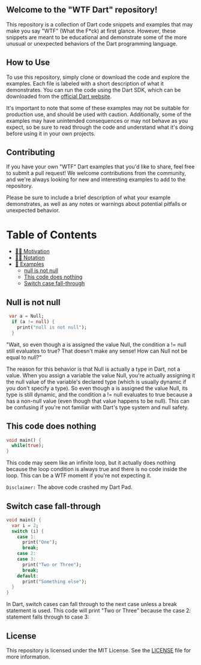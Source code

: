 ## Welcome to the "WTF Dart" repository!

This repository is a collection of Dart code snippets and examples that may make you say "WTF" (What the F\*ck) at first glance. However, these snippets are meant to be educational and demonstrate some of the more unusual or unexpected behaviors of the Dart programming language.

## How to Use

To use this repository, simply clone or download the code and explore the examples. Each file is labeled with a short description of what it demonstrates. You can run the code using the Dart SDK, which can be downloaded from the [official Dart website](https://dart.dev/get-dart).

It's important to note that some of these examples may not be suitable for production use, and should be used with caution. Additionally, some of the examples may have unintended consequences or may not behave as you expect, so be sure to read through the code and understand what it's doing before using it in your own projects.

## Contributing

If you have your own "WTF" Dart examples that you'd like to share, feel free to submit a pull request! We welcome contributions from the community, and we're always looking for new and interesting examples to add to the repository.

Please be sure to include a brief description of what your example demonstrates, as well as any notes or warnings about potential pitfalls or unexpected behavior.

# Table of Contents

- [💪🏻 Motivation](#-motivation)
- [✍🏻 Notation](#-notation)
- [👀 Examples](#-examples)
  - [null is not null](#null-is-not-null)
  - [This code does nothing](#this-code-does-nothing)
  - [Switch case fall-through](#switch-case-fall-through)

## Null is not null
```dart
 var a = Null;
  if (a != null) {
    print("null is not null");
  }
```
"Wait, so even though a is assigned the value Null, the condition a != null still evaluates to true? That doesn't make any sense! How can Null not be equal to null?"

The reason for this behavior is that Null is actually a type in Dart, not a value. When you assign a variable the value Null, you're actually assigning it the null value of the variable's declared type (which is usually dynamic if you don't specify a type). So even though a is assigned the value Null, its type is still dynamic, and the condition a != null evaluates to true because a has a non-null value (even though that value happens to be null). This can be confusing if you're not familiar with Dart's type system and null safety.

## This code does nothing
```dart
void main() {
  while(true);
}
```
This code may seem like an infinite loop, but it actually does nothing because the loop condition is always true and there is no code inside the loop. This can be a WTF moment if you're not expecting it.

`Disclaimer:` The above code crashed my Dart Pad.

## Switch case fall-through
```dart
void main() {
  var i = 2;
  switch (i) {
    case 1:
      print("One");
      break;
    case 2:
    case 3:
      print("Two or Three");
      break;
    default:
      print("Something else");
  }
}
```
In Dart, switch cases can fall through to the next case unless a break statement is used. This code will print "Two or Three" because the case 2: statement falls through to case 3:

## License

This repository is licensed under the MIT License. See the [LICENSE](LICENSE) file for more information.

